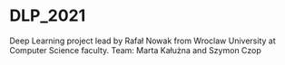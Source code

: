 # DLP_2021
Deep Learning project lead by Rafał Nowak from Wroclaw University at Computer Science faculty.
Team: Marta Kałużna and Szymon Czop 
